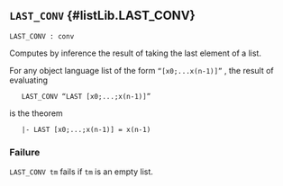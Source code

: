 ## `LAST_CONV` {#listLib.LAST_CONV}


```
LAST_CONV : conv
```



Computes by inference the result of taking the last element of a list.


For any object language list of the form `“[x0;...x(n-1)]”` ,
the result of evaluating
    
       LAST_CONV “LAST [x0;...;x(n-1)]”
    
is the theorem
    
       |- LAST [x0;...;x(n-1)] = x(n-1)
    



### Failure

`LAST_CONV tm` fails if `tm` is an empty list.

